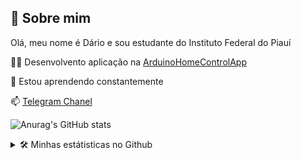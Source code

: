 
## 🚀 Sobre mim
Olá, meu nome é Dário e  sou estudante do Instituto Federal do Piauí

👩‍💻 Desenvolvento aplicação na [ArduinoHomeControlApp](https://github.com/birdra1n/ArduinoHomeControlApp/)


🧠 Estou aprendendo constantemente


📫  [Telegram Chanel](https://t.me/BirdRa1nChannel)

 ![Anurag's GitHub stats](https://github-readme-stats.vercel.app/api?username=birdra1n&show_icons=true&theme=radical)
<details>
  <summary>🛠 Minhas estátisticas no Github</summary>
    <img src="https://github-readme-stats.vercel.app/api/top-langs?username=birdra1n&bg_color=141414&text_color=f8f8f2&title_color=f8f8f2&layout=compact"/>
    <img src="https://github-readme-stats.vercel.app/api?username=birdra1n&show_icons=true&theme=radical" />
</details>



